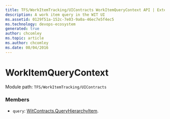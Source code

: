```yaml
---
title: TFS/WorkItemTracking/UIContracts WorkItemQueryContext API | Extensions for Azure DevOps Services
description: A work item query in the WIT UI
ms.assetid: 0129f51a-152c-7e03-9a0a-46ec7e5f4ec5
ms.technology: devops-ecosystem
generated: true
author: chcomley
ms.topic: article
ms.author: chcomley
ms.date: 08/04/2016
---
```


# WorkItemQueryContext

Module path: `TFS/WorkItemTracking/UIContracts`

### Members

* `query`: [WitContracts.QueryHierarchyItem](../../../TFS/WorkItemTracking/Contracts/QueryHierarchyItem.md).
